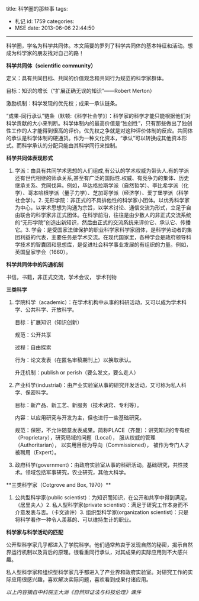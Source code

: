 title: 科学圈的那些事
tags:
  - 札记
id: 1759
categories:
  - MSE
date: 2013-06-06 22:44:50
---

科学圈，学名为科学共同体。本文简要的罗列了科学共同体的基本特征和活动。想成为科学家的朋友找对自己的路！

**科学共同体（scientific community）**

定义：具有共同目标、共同的价值观念和共同行为规范的科学家群体。

目标：知识的增长（“扩展正确无误的知识”——Robert Merton）

激励机制：科学发现的优先权；成果—承认链条。

“成果-同行承认”链条（默顿:《科学社会学》）：科学家的科学才能只能根据他们对科学贡献的大小来判断。科学体制内的最高价值是“独创性”，只有那些做出了独创性工作的人才能得到很高的评价。优先权之争就是对这种评价体制的反应。共同体的承认是科学体制的硬通货。作为一种文化资本，“承认”可以转换成其他资本形式。而科学承认的分配只能由其科学同行来控制。

**科学共同体表现形式**

1.  学派：由具有共同学术思想的人们组成,有公认的学术权威为带头人.有的学派还有世代相继的师承关系,甚至有广泛的国际性.权威、有竞争力的集体、历史继承关系、党同伐异。例如，毕达格拉斯学派（自然哲学）、李比希学派（化学）、哥本哈根学派（量子力学）、芝加哥学派（经济学）、爱丁堡学派（科学社会学）。2.  无形学院：非正式的不具排他性的科学家小团体。以优秀科学家为中心，以学术思想为沟通为宗旨，以学术讨论、通信交流为形式，立足于自由联合的科学家非正式团体。在科学前沿，往往是由少数人的非正式交流系统的“无形学院”创造出新知识，然后由正式的交流系统来评价它、承认它、传播它。3.  学会：是受国家法律保护的职业科学家科学家团体，是科学劳动者的集团利益的代表，主要任务是学术交流。在现代国家里，各种学会是政府领导科学技术的智囊团和思想库，是促进社会科学事业发展的有组织的力量。例如，英国皇家学会（1660）。

**科学共同体中的沟通机制**

书信，书籍，非正式交流，学术会议， 学术刊物

**三类科学**

1.  学院科学（academic）：在学术机构中从事的科研活动，又可以成为学术科学、公共科学、开放科学。

    目标：扩展知识（知识创新）

    规范：公开共享

    过程：自由探索

    行为：论文发表（在匿名审稿期刊上）以换取承认。

    升迁机制：publish or perish（要么发文，要么走人）</p>
2.  产业科学(industrial)：由产业实验室从事的研究开发活动，又可称为私人科学、保密科学。

    目标：新产品、新工艺、新服务（技术诀窍、专利等）。

    内容：以应用研究与开发为主，但也进行一些基础研究。

    规范：保密，不允许随意发表成果。简称PLACE（齐曼）：讲究知识的专有权（Proprietary），研究局域的问题（Local）， 服从权威的管理（Authoritarian）， 以实用目标为导向（Commissioned）， 被作为专门人才被聘用（Expert）。

3.  政府科学(government)：由政府实验室从事的科研活动。基础研究，共性技术。领域包括军事研究，农业研究，其他大科学。

<p>**三类科学家（Cotgrove and Box, 1970）**

1.  公共型科学家(public scientist)：为知识而知识，在公开和共享中得到满足。（居里夫人）2.  私人型科学家(private scientist)：满足于研究工作本身而不介意发表与否。（卡文迪许）3.  组织型科学家(organization scientist)：只是将科学看作一种令人羡慕的、可以维持生计的职业。

**科学家与科学活动的匹配**

公开型科学家几乎都进入了学院科学。他们通常热衷于发现自然的秘密，揭示自然界运行机制以及背后的原理。很看重同行承认，对其成果的实际应用则不大感兴趣。

私人型科学家和组织型科学家几乎都进入了产业界和政府实验室。对研究工作的实际应用很感兴趣，喜欢解决实际问题，喜欢看到成果付诸应用。

_以上内容摘自中科院王大洲《自然辩证法与科技伦理》课件_